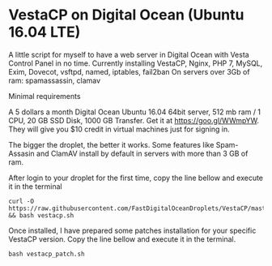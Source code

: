 # VestaCP on Digital Ocean (Ubuntu 16.04 LTE)
A little script for myself to have a web server in Digital Ocean with Vesta Control Panel in no time.
Currently installing 
VestaCP, Nginx, PHP 7, MySQL, Exim, Dovecot, vsftpd, named, iptables, fail2ban
On servers over 3Gb of ram: spamassassin, clamav

Minimal requirements

A 5 dollars a month Digital Ocean Ubuntu 16.04 64bit server, 512 mb ram / 1 CPU, 20 GB SSD Disk, 1000 GB Transfer.
Get it at https://goo.gl/WWmpYW. They will give you $10 credit in virtual machines just for signing in.

The bigger the droplet, the better it works. Some features like Spam-Assasin and ClamAV install by default in servers with more than 3 GB of ram.

After login to your droplet for the first time, copy the line bellow and execute it in the terminal

    curl -O https://raw.githubusercontent.com/FastDigitalOceanDroplets/VestaCP/master/vestacp.sh && bash vestacp.sh

Once installed, I have prepared some patches installation for your specific VestaCP version. Copy the line bellow and execute it in the terminal.

    bash vestacp_patch.sh
